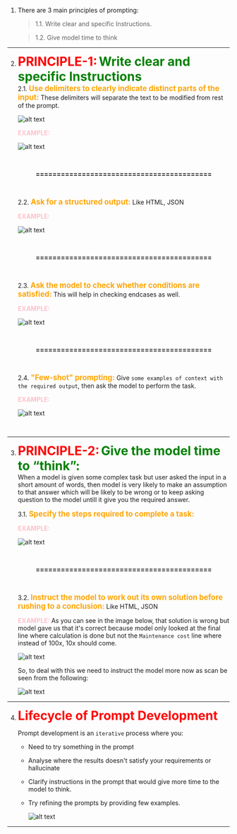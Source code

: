 1. There are 3 main principles of prompting:
    > 1.1. Write clear and specific Instructions.

    > 1.2. Give model time to think

<hr>

2)  <b style="color:red; font-size:2.0em"> PRINCIPLE-1:</b> <b style="color:green; font-size:2.0em">Write clear and specific Instructions</b> <br>
        2.1. <b style="color:orange; font-size:1.2em">Use delimiters to clearly indicate distinct parts of the input: </b> These delimiters will separate the text to be modified from rest of the prompt.
        
    ![alt text](/images/delimiterType.png)

       <b style="color:pink; font-size:1em"> EXAMPLE: </b>

    ![alt text](/images/delimiterTypeExample.png)

    <br><p><center><b> ========================================== </b></center></p><br>

    2.2. <b style="color:orange; font-size:1.2em">Ask for a structured output: </b> Like HTML, JSON

       <b style="color:pink; font-size:1em"> EXAMPLE: </b>

    ![alt text](/images/structuredOutput.png)

    <br><p><center><b> ========================================== </b></center></p><br>

    2.3. <b style="color:orange; font-size:1.2em">Ask the model to check whether conditions are satisfied: </b> This will help in checking endcases as well.

       <b style="color:pink; font-size:1em"> EXAMPLE: </b>

    ![alt text](/images/conditionalPrompt.png)

    <br><p><center><b> ========================================== </b></center></p><br>

    2.4. <b style="color:orange; font-size:1.2em">"Few-shot" prompting: </b> Give `some examples of context with the required output`, then ask the model to perform the task.

       <b style="color:pink; font-size:1em"> EXAMPLE: </b>

    ![alt text](/images/FewShot.png)
<br>
<HR>

3)  <b style="color:red; font-size:2.0em"> PRINCIPLE-2:</b> <b style="color:green; font-size:2.0em">Give the model time to “think”:</b> <br> When a model is given some complex task but user asked the input in a short amount of words, then model is very likely to make an assumption to that answer which will be likely to be wrong or to keep asking question to the model untill it give you the required answer.

    3.1. <b style="color:orange; font-size:1.2em">Specify the steps required to complete a task: </b>

       <b style="color:pink; font-size:1em"> EXAMPLE: </b>

    ![alt text](/images/modelThink.png)

    <br><p><center><b> ========================================== </b></center></p><br>

    3.2. <b style="color:orange; font-size:1.2em">Instruct the model to work out its own solution before rushing to a conclusion: </b> Like HTML, JSON

       <b style="color:pink; font-size:1em"> EXAMPLE: </b>
       As you can see in the image below, that solution is wrong but model gave us that it's correct because model only looked at the final line where calculation is done but not the `Maintenance cost` line where instead of 100x, 10x should come. 

    ![alt text](/images/Wrongsoln.png)

    So, to deal with this we need to instruct the model more now as scan be seen from the following:

    ![alt text](/images/correctPrompt.png)
 
 <HR>

4)  <b style="color:red; font-size:2.0em"> Lifecycle of Prompt Development</b>


      Prompt development is an `iterative` process where you:
    * Need to try something in the prompt
    * Analyse where the results doesn't satisfy your requirements or hallucinate
    * Clarify instructions in the prompt that would give more time to the model to think.
    * Try refining the prompts by providing few examples.

      ![alt text](/images/PromptLifecycle.png)

 <HR>

 